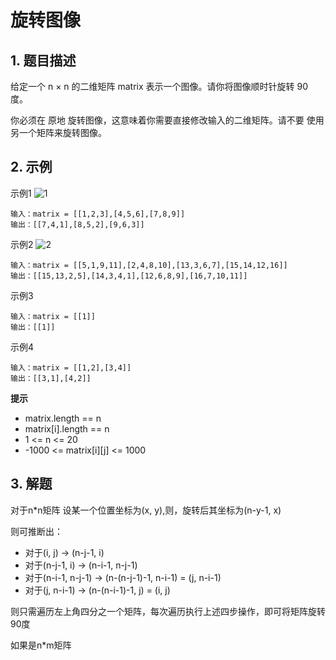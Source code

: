 # 旋转图像

## 1. 题目描述
给定一个 n × n 的二维矩阵 matrix 表示一个图像。请你将图像顺时针旋转 90 度。

你必须在 原地 旋转图像，这意味着你需要直接修改输入的二维矩阵。请不要 使用另一个矩阵来旋转图像。

## 2. 示例
示例1
![1](https://assets.leetcode.com/uploads/2020/08/28/mat1.jpg)
```
输入：matrix = [[1,2,3],[4,5,6],[7,8,9]]
输出：[[7,4,1],[8,5,2],[9,6,3]]
```

示例2
![2](https://assets.leetcode.com/uploads/2020/08/28/mat2.jpg)
```
输入：matrix = [[5,1,9,11],[2,4,8,10],[13,3,6,7],[15,14,12,16]]
输出：[[15,13,2,5],[14,3,4,1],[12,6,8,9],[16,7,10,11]]
```

示例3
```
输入：matrix = [[1]]
输出：[[1]]
```

示例4
```
输入：matrix = [[1,2],[3,4]]
输出：[[3,1],[4,2]]
```

**提示**  
- matrix.length == n
- matrix[i].length == n
- 1 <= n <= 20
- -1000 <= matrix[i][j] <= 1000

## 3. 解题

对于n*n矩阵
设某一个位置坐标为(x, y),则，旋转后其坐标为(n-y-1, x)

则可推断出：
- 对于(i, j) -> (n-j-1, i)
- 对于(n-j-1, i) -> (n-i-1, n-j-1)
- 对于(n-i-1, n-j-1) -> (n-(n-j-1)-1, n-i-1) = (j, n-i-1)
- 对于(j, n-i-1) -> (n-(n-i-1)-1, j) = (i, j)

则只需遍历左上角四分之一个矩阵，每次遍历执行上述四步操作，即可将矩阵旋转90度

如果是n*m矩阵

